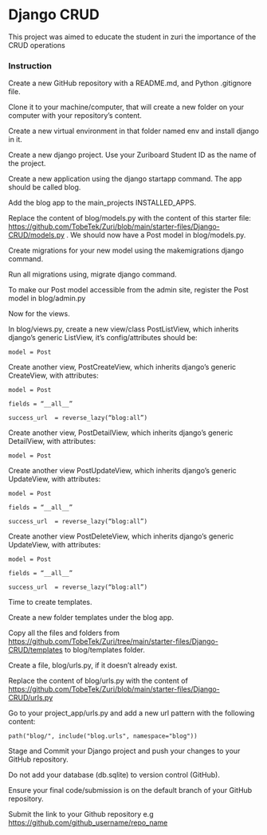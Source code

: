 # Django CRUD
This project was aimed to educate the student in zuri the importance of the CRUD operations
 
### Instruction
Create a new GitHub repository with a README.md, and Python .gitignore file.

Clone it to your machine/computer, that will create a new folder on your computer with your repository’s content.

Create a new virtual environment in that folder named env and install django in it.

Create a new django project. Use your Zuriboard Student ID as the name of the project.

Create a new application using the django startapp command. The app should be called blog.

Add the blog app to the main_projects INSTALLED_APPS.

 

Replace the content of blog/models.py with the content of this starter file: https://github.com/TobeTek/Zuri/blob/main/starter-files/Django-CRUD/models.py . We should now have a Post model in blog/models.py.

Create migrations for your new model using the makemigrations django command. 

Run all migrations using, migrate django command.

To make our Post model accessible from the admin site, register the Post model in blog/admin.py 

 

Now for the views. 

In blog/views.py,  create a new view/class PostListView, which inherits django’s generic ListView,  it’s config/attributes should be:
```
model = Post
```
 

Create another view, PostCreateView, which inherits django’s generic CreateView, with attributes:
```
model = Post

fields = “__all__”

success_url  = reverse_lazy(“blog:all”)
```
 

Create another view, PostDetailView, which inherits django’s generic DetailView, with attributes:
```
model = Post
```
 

Create another view PostUpdateView, which inherits django’s generic UpdateView, with attributes:
```
model = Post

fields = “__all__”

success_url  = reverse_lazy(“blog:all”)
```
 

Create another view PostDeleteView, which inherits django’s generic UpdateView, with attributes:
```
model = Post

fields = “__all__”

success_url  = reverse_lazy(“blog:all”)
```
 

Time to create templates.

Create a new folder templates under the blog app.  

Copy all the files and folders from https://github.com/TobeTek/Zuri/tree/main/starter-files/Django-CRUD/templates to blog/templates folder.

 

Create a file, blog/urls.py, if it doesn’t already exist.

Replace the content of blog/urls.py with the content of https://github.com/TobeTek/Zuri/blob/main/starter-files/Django-CRUD/urls.py 

 

Go to your project_app/urls.py and add a new url pattern with the following content:

```path("blog/", include("blog.urls", namespace="blog"))```

 

Stage and Commit your Django project and push your changes to your GitHub repository. 

Do not add your database (db.sqlite) to version control (GitHub). 

Ensure your final code/submission is on the default branch of your GitHub repository.

Submit the link to your Github repository e.g https://github.com/github_username/repo_name